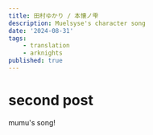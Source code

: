 ```yaml
---
title: 田村ゆかり / 本懐ノ雫
description: Muelsyse's character song
date: '2024-08-31'
tags:
    - translation
    - arknights
published: true
---
```


# second post

mumu's song!